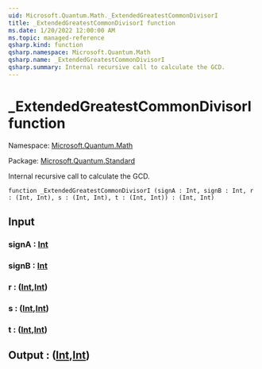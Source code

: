 ```yaml
---
uid: Microsoft.Quantum.Math._ExtendedGreatestCommonDivisorI
title: _ExtendedGreatestCommonDivisorI function
ms.date: 1/20/2022 12:00:00 AM
ms.topic: managed-reference
qsharp.kind: function
qsharp.namespace: Microsoft.Quantum.Math
qsharp.name: _ExtendedGreatestCommonDivisorI
qsharp.summary: Internal recursive call to calculate the GCD.
---
```


# _ExtendedGreatestCommonDivisorI function

Namespace: [Microsoft.Quantum.Math](xref:Microsoft.Quantum.Math)

Package: [Microsoft.Quantum.Standard](https://nuget.org/packages/Microsoft.Quantum.Standard)


Internal recursive call to calculate the GCD.

```qsharp
function _ExtendedGreatestCommonDivisorI (signA : Int, signB : Int, r : (Int, Int), s : (Int, Int), t : (Int, Int)) : (Int, Int)
```


## Input

### signA : [Int](xref:microsoft.quantum.qsharp.valueliterals#int-literals)




### signB : [Int](xref:microsoft.quantum.qsharp.valueliterals#int-literals)




### r : ([Int](xref:microsoft.quantum.qsharp.valueliterals#int-literals),[Int](xref:microsoft.quantum.qsharp.valueliterals#int-literals))




### s : ([Int](xref:microsoft.quantum.qsharp.valueliterals#int-literals),[Int](xref:microsoft.quantum.qsharp.valueliterals#int-literals))




### t : ([Int](xref:microsoft.quantum.qsharp.valueliterals#int-literals),[Int](xref:microsoft.quantum.qsharp.valueliterals#int-literals))





## Output : ([Int](xref:microsoft.quantum.qsharp.valueliterals#int-literals),[Int](xref:microsoft.quantum.qsharp.valueliterals#int-literals))

